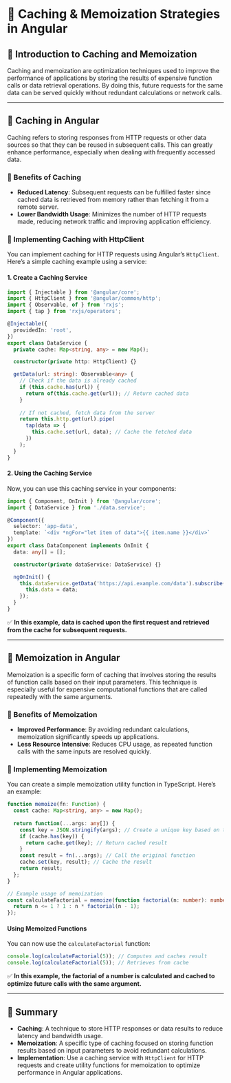 # **🚀 Caching & Memoization Strategies in Angular**  

## **🔹 Introduction to Caching and Memoization**  
Caching and memoization are optimization techniques used to improve the performance of applications by storing the results of expensive function calls or data retrieval operations. By doing this, future requests for the same data can be served quickly without redundant calculations or network calls.

---

## **🔹 Caching in Angular**  
Caching refers to storing responses from HTTP requests or other data sources so that they can be reused in subsequent calls. This can greatly enhance performance, especially when dealing with frequently accessed data.

### **📌 Benefits of Caching**  
- **Reduced Latency**: Subsequent requests can be fulfilled faster since cached data is retrieved from memory rather than fetching it from a remote server.
- **Lower Bandwidth Usage**: Minimizes the number of HTTP requests made, reducing network traffic and improving application efficiency.

### **📌 Implementing Caching with HttpClient**  
You can implement caching for HTTP requests using Angular’s `HttpClient`. Here’s a simple caching example using a service:

#### **1. Create a Caching Service**  
```typescript
import { Injectable } from '@angular/core';
import { HttpClient } from '@angular/common/http';
import { Observable, of } from 'rxjs';
import { tap } from 'rxjs/operators';

@Injectable({
  providedIn: 'root',
})
export class DataService {
  private cache: Map<string, any> = new Map();

  constructor(private http: HttpClient) {}

  getData(url: string): Observable<any> {
    // Check if the data is already cached
    if (this.cache.has(url)) {
      return of(this.cache.get(url)); // Return cached data
    }
    
    // If not cached, fetch data from the server
    return this.http.get(url).pipe(
      tap(data => {
        this.cache.set(url, data); // Cache the fetched data
      })
    );
  }
}
```

#### **2. Using the Caching Service**  
Now, you can use this caching service in your components:

```typescript
import { Component, OnInit } from '@angular/core';
import { DataService } from './data.service';

@Component({
  selector: 'app-data',
  template: `<div *ngFor="let item of data">{{ item.name }}</div>`
})
export class DataComponent implements OnInit {
  data: any[] = [];

  constructor(private dataService: DataService) {}

  ngOnInit() {
    this.dataService.getData('https://api.example.com/data').subscribe((data) => {
      this.data = data;
    });
  }
}
```
✅ **In this example, data is cached upon the first request and retrieved from the cache for subsequent requests.**

---

## **🔹 Memoization in Angular**  
Memoization is a specific form of caching that involves storing the results of function calls based on their input parameters. This technique is especially useful for expensive computational functions that are called repeatedly with the same arguments.

### **📌 Benefits of Memoization**  
- **Improved Performance**: By avoiding redundant calculations, memoization significantly speeds up applications.
- **Less Resource Intensive**: Reduces CPU usage, as repeated function calls with the same inputs are resolved quickly.

### **📌 Implementing Memoization**  
You can create a simple memoization utility function in TypeScript. Here’s an example:

```typescript
function memoize(fn: Function) {
  const cache: Map<string, any> = new Map();
  
  return function(...args: any[]) {
    const key = JSON.stringify(args); // Create a unique key based on the arguments
    if (cache.has(key)) {
      return cache.get(key); // Return cached result
    }
    const result = fn(...args); // Call the original function
    cache.set(key, result); // Cache the result
    return result;
  };
}

// Example usage of memoization
const calculateFactorial = memoize(function factorial(n: number): number {
  return n <= 1 ? 1 : n * factorial(n - 1);
});
```

#### **Using Memoized Functions**  
You can now use the `calculateFactorial` function:

```typescript
console.log(calculateFactorial(5)); // Computes and caches result
console.log(calculateFactorial(5)); // Retrieves from cache
```
✅ **In this example, the factorial of a number is calculated and cached to optimize future calls with the same argument.**

---

## **🚀 Summary**
- **Caching**: A technique to store HTTP responses or data results to reduce latency and bandwidth usage.
- **Memoization**: A specific type of caching focused on storing function results based on input parameters to avoid redundant calculations.
- **Implementation**: Use a caching service with `HttpClient` for HTTP requests and create utility functions for memoization to optimize performance in Angular applications.
